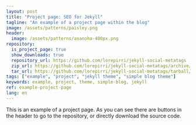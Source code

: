 ```yaml
---
layout: post
title: "Project page: SEO for Jekyll"
tagline: "An example of a project page within the blog"
image: /assets/patterns/paisley.png
header:
  image: /assets/patterns/asanoha-400px.png
repository:
  is_project_page: true
  show_downloads: true
  repository_url: https://github.com/lorepirri/jekyll-social-metatags
  zip_url: https://github.com/lorepirri/jekyll-social-metatags/archive/master.zip
  tar_url: https://github.com/lorepirri/jekyll-social-metatags/tarball/master
tags: ["example", "project", "jekyll theme", "simple blog theme"]
keywords: example, project, theme, simple-blog, jekyll  
ref: example-project-page
lang: en
---
```


This is an example of a project page. As you can see there are buttons in the header to go to the repository, or directly download the source code.